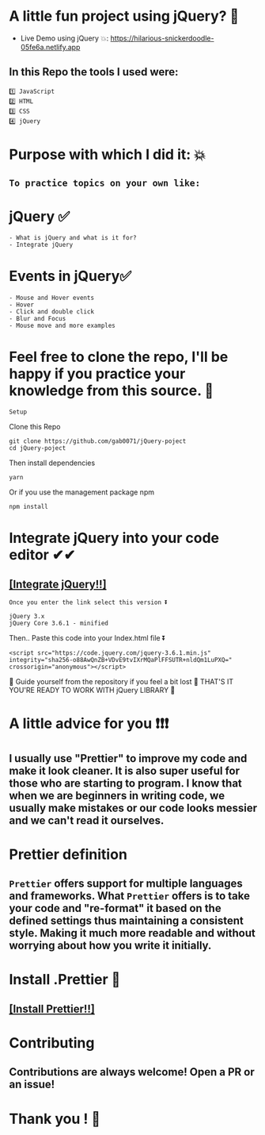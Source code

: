 # A little fun project using jQuery? 🥳


-   Live Demo using jQuery 💥: https://hilarious-snickerdoodle-05fe6a.netlify.app

## In this Repo the tools I used were:

```
1️⃣ JavaScript
2️⃣ HTML
3️⃣ CSS
4️⃣ jQuery
```

# Purpose with which I did it: 💥

## `To practice topics on your own like: `

# jQuery ✅

```
- What is jQuery and what is it for?
- Integrate jQuery
```

# Events in jQuery✅

```
- Mouse and Hover events
- Hover
- Click and double click
- Blur and Focus
- Mouse move and more examples
```

# Feel free to clone the repo, I'll be happy if you practice your knowledge from this source. 💯

`Setup`

Clone this Repo

```
git clone https://github.com/gab0071/jQuery-poject
cd jQuery-poject
```

Then install dependencies

```
yarn
```

Or if you use the management package npm

```
npm install
```

# Integrate jQuery into your code editor ✔✔

## [[Integrate jQuery!!]](https://releases.jquery.com/)

```
Once you enter the link select this version ⏬

jQuery 3.x
jQuery Core 3.6.1 - minified
```

Then.. Paste this code into your Index.html file ⏬

```
<script src="https://code.jquery.com/jquery-3.6.1.min.js" integrity="sha256-o88AwQnZB+VDvE9tvIXrMQaPlFFSUTR+nldQm1LuPXQ=" crossorigin="anonymous"></script>
```

🔸 Guide yourself from the repository if you feel a bit lost 🔸
THAT'S IT YOU'RE READY TO WORK WITH jQuery LIBRARY 🔸

# A little advice for you ❗❗❗

## I usually use "Prettier" to improve my code and make it look cleaner. It is also super useful for those who are starting to program. I know that when we are beginners in writing code, we usually make mistakes or our code looks messier and we can't read it ourselves.

# Prettier definition

## `Prettier` offers support for multiple languages and frameworks. What `Prettier` offers is to take your code and "re-format" it based on the defined settings thus maintaining a consistent style. Making it much more readable and without worrying about how you write it initially.

# Install .Prettier 🧮

## [[Install Prettier!!]](https://prettier.io/docs/en/install.html)

# Contributing

## Contributions are always welcome! Open a PR or an issue!

# Thank you ! 👋
